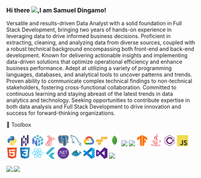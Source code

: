 ### Hi there <img src="https://raw.githubusercontent.com/MartinHeinz/MartinHeinz/master/wave.gif" width="30px">,I am Samuel Dingamo!

Versatile and results-driven Data Analyst with a solid foundation in Full Stack Development, bringing two years of hands-on experience in leveraging data to drive informed business decisions. Proficient in extracting, cleaning, and analyzing data from diverse sources, coupled with a robust technical background encompassing both front-end and back-end development. Known for delivering actionable insights and implementing data-driven solutions that optimize operational efficiency and enhance business performance. Adept at utilizing a variety of programming languages, databases, and analytical tools to uncover patterns and trends. Proven ability to communicate complex technical findings to non-technical stakeholders, fostering cross-functional collaboration. Committed to continuous learning and staying abreast of the latest trends in data analytics and technology. Seeking opportunities to contribute expertise in both data analysis and Full Stack Development to drive innovation and success for forward-thinking organizations. 


🧰 Toolbox


<img src="https://github.com/devicons/devicon/blob/55609aa5bd817ff167afce0d965585c92040787a/icons/python/python-original.svg?plain=1" width=30px> <img src="https://github.com/devicons/devicon/blob/55609aa5bd817ff167afce0d965585c92040787a/icons/pandas/pandas-original.svg?plain=1" width=30px>  <img src="https://github.com/devicons/devicon/blob/55609aa5bd817ff167afce0d965585c92040787a/icons/numpy/numpy-original.svg?plain=1" width=30px>  <img src="https://github.com/devicons/devicon/blob/55609aa5bd817ff167afce0d965585c92040787a/icons/microsoftsqlserver/microsoftsqlserver-plain.svg?plain=1" width=30px>  <img src="https://github.com/devicons/devicon/blob/55609aa5bd817ff167afce0d965585c92040787a/icons/postgresql/postgresql-original.svg?plain=1" width=30px>  <img src="https://github.com/devicons/devicon/blob/55609aa5bd817ff167afce0d965585c92040787a/icons/mysql/mysql-original.svg?plain=1" width=30px> <img src="https://github.com/devicons/devicon/blob/55609aa5bd817ff167afce0d965585c92040787a/icons/googlecloud/googlecloud-original.svg?plain=1" width=30px>  <img src="https://github.com/devicons/devicon/blob/55609aa5bd817ff167afce0d965585c92040787a/icons/amazonwebservices/amazonwebservices-original.svg?plain=1" width=30px>  <img src="https://github.com/devicons/devicon/blob/55609aa5bd817ff167afce0d965585c92040787a/icons/mongodb/mongodb-original.svg?plain=1" width=30px>  <img src="https://github.com/microsoft/PowerBI-Icons/blob/main/PNG/Power-BI.png" width=30px>  <img src="https://img.shields.io/badge/scikit--learn-%23F7931E.svg?style=for-the-badge&logo=scikit-learn&logoColor=white" width=90px>  <img src="https://github.com/devicons/devicon/blob/55609aa5bd817ff167afce0d965585c92040787a/icons/tensorflow/tensorflow-original.svg?plain=1" width=30px> 
<img src="https://github.com/devicons/devicon/blob/55609aa5bd817ff167afce0d965585c92040787a/icons/java/java-plain.svg?plain=1" width=35px>  <img src="https://github.com/devicons/devicon/blob/55609aa5bd817ff167afce0d965585c92040787a/icons/csharp/csharp-line.svg?plain=1" width=30px>  <img src="https://github.com/devicons/devicon/blob/55609aa5bd817ff167afce0d965585c92040787a/icons/javascript/javascript-original.svg?plain=1" width=30px> <img src="https://github.com/devicons/devicon/blob/55609aa5bd817ff167afce0d965585c92040787a/icons/html5/html5-original.svg?plain=1" width=30px>  <img src="https://github.com/devicons/devicon/blob/55609aa5bd817ff167afce0d965585c92040787a/icons/css3/css3-original.svg?plain=1" width=30px>  <img src="https://github.com/devicons/devicon/blob/55609aa5bd817ff167afce0d965585c92040787a/icons/react/react-original.svg?plain=1" width=30px> <img src="https://github.com/devicons/devicon/blob/55609aa5bd817ff167afce0d965585c92040787a/icons/flutter/flutter-plain.svg?plain=1" width=30px>  <img src="https://github.com/devicons/devicon/blob/55609aa5bd817ff167afce0d965585c92040787a/icons/dotnetcore/dotnetcore-original.svg?plain=1" width=30px>
<img src="https://github.com/devicons/devicon/blob/55609aa5bd817ff167afce0d965585c92040787a/icons/docker/docker-original.svg?plain=1" width=30px>  <img src="https://github.com/devicons/devicon/blob/55609aa5bd817ff167afce0d965585c92040787a/icons/vscode/vscode-original.svg?plain=1" width=30px>  <img src="https://github.com/devicons/devicon/blob/55609aa5bd817ff167afce0d965585c92040787a/icons/visualstudio/visualstudio-plain.svg?plain=1" width=30px>  <img src="https://img.shields.io/badge/jupyter-%23FA0F00.svg?style=for-the-badge&logo=jupyter&logoColor=white" width=100px>


<a href="https://github.com/sam47-asfaw/sam47-asfaw">
  <img height=200 align="center" src="https://github-readme-stats.vercel.app/api?username=sam47-asfaw" />
</a>
<a href="https://github.com/sam47-asfaw/sam47-asfaw">
  <img height=200 align="center" src="https://github-readme-stats.vercel.app/api/top-langs?username=sam47-asfaw&layout=compact&langs_count=8&card_width=320" />
</a>




<!--
**sam47-asfaw/sam47-asfaw** is a ✨ _special_ ✨ repository because its `README.md` (this file) appears on your GitHub profile.

Here are some ideas to get you started:

- 🔭 I’m currently working on ...
- 🌱 I’m currently learning ...
- 👯 I’m looking to collaborate on ...
- 🤔 I’m looking for help with ...
- 💬 Ask me about ...
- 📫 How to reach me: ...
- 😄 Pronouns: ...
- ⚡ Fun fact: ...
-->
